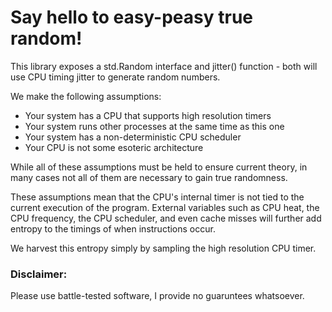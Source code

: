 # Say hello to easy-peasy true random!

This library exposes a std.Random interface and jitter() function -
both will use CPU timing jitter to generate random numbers.

We make the following assumptions:
- Your system has a CPU that supports high resolution timers
- Your system runs other processes at the same time as this one
- Your system has a non-deterministic CPU scheduler
- Your CPU is not some esoteric architecture

While all of these assumptions must be held to ensure current theory,
in many cases not all of them are necessary to gain true randomness.

These assumptions mean that the CPU's internal timer is not tied to
the current execution of the program. External variables such as CPU
heat, the CPU frequency, the CPU scheduler, and even cache misses will
further add entropy to the timings of when instructions occur.

We harvest this entropy simply by sampling the high resolution CPU timer.

### Disclaimer:

Please use battle-tested software, I provide no guaruntees whatsoever.

